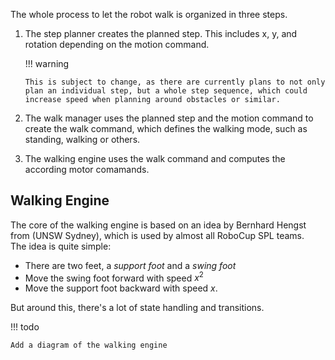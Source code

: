 The whole process to let the robot walk is organized in three steps.

1.  The step planner creates the planned step.
    This includes x, y, and rotation depending on the motion command.

    !!! warning

        This is subject to change, as there are currently plans to not only plan an individual step, but a whole step sequence, which could increase speed when planning around obstacles or similar.

2.  The walk manager uses the planned step and the motion command to create the walk command, which defines the walking mode, such as standing, walking or others.

3.  The walking engine uses the walk command and computes the according motor comamands.

## Walking Engine

The core of the walking engine is based on an idea by Bernhard Hengst from (UNSW Sydney), which is used by almost all RoboCup SPL teams.<br>
The idea is quite simple:

-   There are two feet, a _support foot_ and a _swing foot_
-   Move the swing foot forward with speed $x^2$
-   Move the support foot backward with speed $x$.

But around this, there's a lot of state handling and transitions.

!!! todo

    Add a diagram of the walking engine
